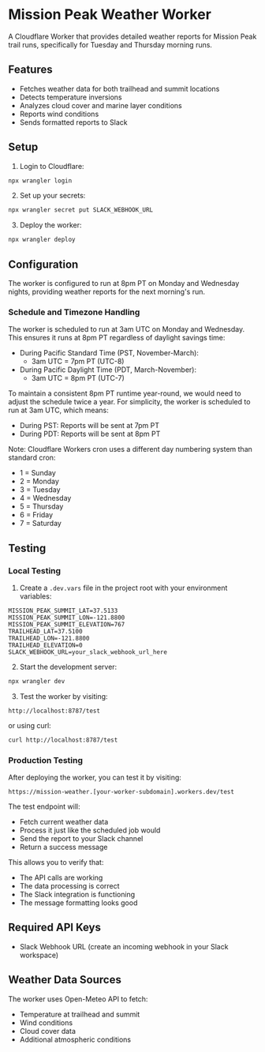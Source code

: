 # Mission Peak Weather Worker

A Cloudflare Worker that provides detailed weather reports for Mission Peak trail runs, specifically for Tuesday and Thursday morning runs.

## Features

- Fetches weather data for both trailhead and summit locations
- Detects temperature inversions
- Analyzes cloud cover and marine layer conditions
- Reports wind conditions
- Sends formatted reports to Slack

## Setup

1. Login to Cloudflare:
```bash
npx wrangler login
```

2. Set up your secrets:
```bash
npx wrangler secret put SLACK_WEBHOOK_URL
```

3. Deploy the worker:
```bash
npx wrangler deploy
```

## Configuration

The worker is configured to run at 8pm PT on Monday and Wednesday nights, providing weather reports for the next morning's run.

### Schedule and Timezone Handling

The worker is scheduled to run at 3am UTC on Monday and Wednesday. This ensures it runs at 8pm PT regardless of daylight savings time:

- During Pacific Standard Time (PST, November-March):
  - 3am UTC = 7pm PT (UTC-8)
- During Pacific Daylight Time (PDT, March-November):
  - 3am UTC = 8pm PT (UTC-7)

To maintain a consistent 8pm PT runtime year-round, we would need to adjust the schedule twice a year. For simplicity, the worker is scheduled to run at 3am UTC, which means:
- During PST: Reports will be sent at 7pm PT
- During PDT: Reports will be sent at 8pm PT

Note: Cloudflare Workers cron uses a different day numbering system than standard cron:
- 1 = Sunday
- 2 = Monday
- 3 = Tuesday
- 4 = Wednesday
- 5 = Thursday
- 6 = Friday
- 7 = Saturday

## Testing

### Local Testing

1. Create a `.dev.vars` file in the project root with your environment variables:
```
MISSION_PEAK_SUMMIT_LAT=37.5133
MISSION_PEAK_SUMMIT_LON=-121.8800
MISSION_PEAK_SUMMIT_ELEVATION=767
TRAILHEAD_LAT=37.5100
TRAILHEAD_LON=-121.8800
TRAILHEAD_ELEVATION=0
SLACK_WEBHOOK_URL=your_slack_webhook_url_here
```

2. Start the development server:
```bash
npx wrangler dev
```

3. Test the worker by visiting:
```
http://localhost:8787/test
```
or using curl:
```bash
curl http://localhost:8787/test
```

### Production Testing

After deploying the worker, you can test it by visiting:
```
https://mission-weather.[your-worker-subdomain].workers.dev/test
```

The test endpoint will:
- Fetch current weather data
- Process it just like the scheduled job would
- Send the report to your Slack channel
- Return a success message

This allows you to verify that:
- The API calls are working
- The data processing is correct
- The Slack integration is functioning
- The message formatting looks good

## Required API Keys

- Slack Webhook URL (create an incoming webhook in your Slack workspace)

## Weather Data Sources

The worker uses Open-Meteo API to fetch:
- Temperature at trailhead and summit
- Wind conditions
- Cloud cover data
- Additional atmospheric conditions 